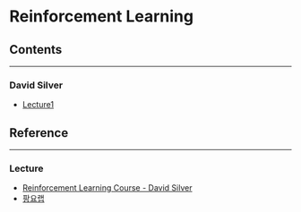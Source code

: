 # Reinforcement Learning

## Contents

----
### David Silver
- [Lecture1](./lecture/david_silver/Lecture1.md)


## Reference

----
### Lecture
- [Reinforcement Learning Course - David Silver](https://www.youtube.com/watch?v=2pWv7GOvuf0&list=PLqYmG7hTraZBiG_XpjnPrSNw-1XQaM_gB)
- [팡요랩](https://www.youtube.com/channel/UCwkGvF7xKz2E0Lv-fZ9wv2g/videos)